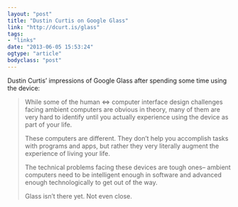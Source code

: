 ```yaml
---
layout: "post"
title: "Dustin Curtis on Google Glass"
link: "http://dcurt.is/glass"
tags: 
- "links"
date: "2013-06-05 15:53:24"
ogtype: "article"
bodyclass: "post"
---
```


Dustin Curtis’ impressions of Google Glass after spending some time using the device:

> While some of the human <=> computer interface design challenges facing ambient computers are obvious in theory, many of them are very hard to identify until you actually experience using the device as part of your life.
> 
> These computers are different. They don’t help you accomplish tasks with programs and apps, but rather they very literally augment the experience of living your life.
> 
> The technical problems facing these devices are tough ones– ambient computers need to be intelligent enough in software and advanced enough technologically to get out of the way.
> 
> Glass isn’t there yet. Not even close.